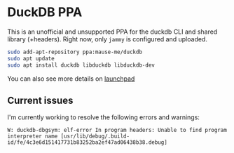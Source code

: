 # DuckDB PPA

This is an unofficial and unsupported PPA for the duckdb CLI and shared library (+headers).
Right now, only `jammy` is configured and uploaded.

```sh
sudo add-apt-repository ppa:mause-me/duckdb
sudo apt update
sudo apt install duckdb libduckdb libduckdb-dev
```

You can also see more details on [launchpad](https://launchpad.net/~mause-me/+archive/ubuntu/duckdb/)

## Current issues

I'm currently working to resolve the following errors and warnings:

```
W: duckdb-dbgsym: elf-error In program headers: Unable to find program interpreter name [usr/lib/debug/.build-id/fe/4c3e6d151417731b83252ba2ef47ad06438b38.debug]
```
